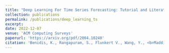 ```yaml
---
title: "Deep Learning For Time Series Forecasting: Tutorial and Literature Survey"
collection: publications
permalink: /publications/deep_learning_ts
excerpt:
date: 2022-12-07
venue: 'ACM Computing Surveys'
paperurl: 'https://arxiv.org/pdf/2004.10240'
citation: 'Benidis, K., Rangapuram, S., Flunkert V., Wang, Y., <b>Maddix, D.C.</b>, Türkmen, C., Gasthaus, J., Bohlke-Schneider, M., Salinas, D., Stella, L., Aubet, FX., Callot, L, Januschowski, T.  (2022). &quot;Deep Learning for Time Series Forecasting: Tutorial and Literature Survey.&quot; <i>ACM Computing Surveys</i>. 55(6):1-36.'
---
```


